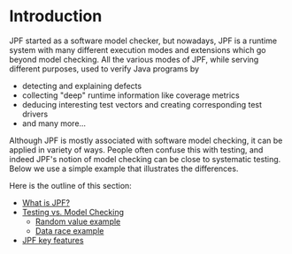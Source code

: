 # Introduction #
JPF started as a software model checker, but nowadays, JPF is a runtime system with many different execution modes and extensions which go beyond model checking. All the various modes of JPF, while serving different purposes, used to verify Java programs by

 * detecting and explaining defects
 * collecting "deep" runtime information like coverage metrics
 * deducing interesting test vectors and creating corresponding test drivers
 * and many more...   

Although JPF is mostly associated with software model checking, it can be applied in variety of ways.  People often confuse this with testing, and indeed JPF's notion of model checking can be close to systematic testing. Below we use a simple example that illustrates the differences.

Here is the outline of this section:

  * [What is JPF?](what_is_jpf.md)
  * [Testing vs. Model Checking](testing_vs_model_checking.md)
    * [Random value example](random_example.md)
    * [Data race example](race_example.md)
  * [JPF key features](classification.md)
